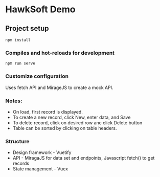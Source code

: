 # HawkSoft Demo

## Project setup
```
npm install
```

### Compiles and hot-reloads for development
```
npm run serve
```

### Customize configuration
Uses fetch API and MirageJS to create a mock API.

### Notes:
* On load, first record is displayed.
* To create a new record, click New, enter data, and Save
* To delete record, click on desired row anc click Delete button
* Table can be sorted by clicking on table headers.

### Structure
* Design framework - Vuetify
* API - MiragaJS for data set and endpoints, Javascript fetch() to get records
* State management - Vuex
